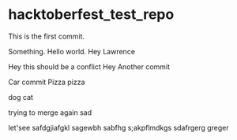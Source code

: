 # hacktoberfest_test_repo

This is the first commit.

Something. Hello world. Hey Lawrence


Hey this should be a conflict
Hey
Another commit

Car commit
Pizza pizza

dog cat

trying to merge again sad

let'see
safdgjiafgkl
sagewbh
sabfhg
s;akpflmdkgs
sdafrgerg
greger
